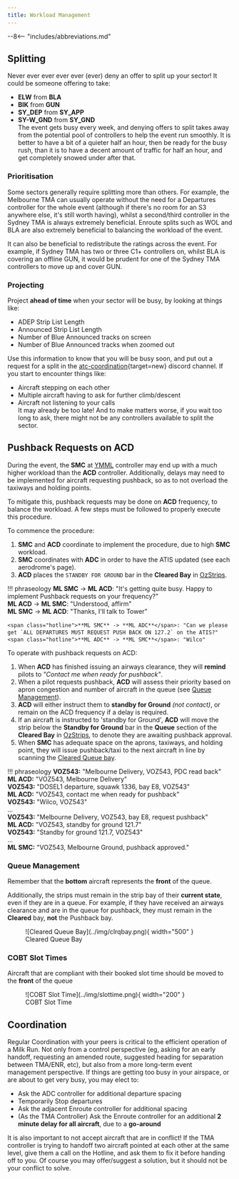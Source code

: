 ```yaml
---
title: Workload Management
---
```


--8<-- "includes/abbreviations.md"

## Splitting
Never ever ever ever ever (ever) deny an offer to split up your sector! It could be someone offering to take:  
- **ELW** from **BLA**  
- **BIK** from **GUN**  
- **SY_DEP** from **SY_APP**  
- **SY-W_GND** from **SY_GND**  
The event gets busy every week, and denying offers to split takes away from the potential pool of controllers to help the event run smoothly. It is better to have a bit of a quieter half an hour, then be ready for the busy rush, than it is to have a decent amount of traffic for half an hour, and get completely snowed under after that.

### Prioritisation
Some sectors generally require splitting more than others. For example, the Melbourne TMA can usually operate without the need for a Departures controller for the whole event (although if there's no room for an S3 anywhere else, it's still worth having), whilst a second/third controller in the Sydney TMA is always extremely beneficial. Enroute splits such as WOL and BLA are also extremely beneficial to balancing the workload of the event.

It can also be beneficial to redistribute the ratings across the event. For example, if Sydney TMA has two or three C1+ controllers on, whilst BLA is covering an offline GUN, it would be prudent for one of the Sydney TMA controllers to move up and cover GUN.

### Projecting
Project **ahead of time** when your sector will be busy, by looking at things like:  
- ADEP Strip List Length  
- Announced Strip List Length  
- Number of Blue Announced tracks on screen  
- Number of Blue Announced tracks when zoomed out  

Use this information to know that you will be busy soon, and put out a request for a split in the [atc-coordination](https://discord.com/channels/343999482737721354/613736441717194755){target=new} discord channel. If you start to encounter things like:  
- Aircraft stepping on each other  
- Multiple aircraft having to ask for further climb/descent  
- Aircraft not listening to your calls  
It may already be too late! And to make matters worse, if you wait too long to ask, there might not be any controllers available to split the sector.

## Pushback Requests on ACD
During the event, the **SMC** at [YMML](../../../aerodromes/classc/melbourne) controller may end up with a much higher workload than the **ACD** controller. Additionally, delays may need to be implemented for aircraft requesting pushback, so as to not overload the taxiways and holding points.

To mitigate this, pushback requests may be done on **ACD** frequency, to balance the workload. A few steps must be followed to properly execute this procedure.

To commence the procedure:

1. **SMC** and **ACD** coordinate to implement the procedure, due to high **SMC** workload.
2. **SMC** coordinates with **ADC** in order to have the ATIS updated (see each aerodrome's page).
3. **ACD** places the `STANDBY FOR GROUND` bar in the **Cleared Bay** in [OzStrips](../../client/towerstrips.md#coordinator).

!!! phraseology
    <span class="hotline">**ML SMC** -> **ML ACD**</span>: "It's getting quite busy. Happy to implement Pushback requests on your frequency?"  
    <span class="hotline">**ML ACD** -> **ML SMC**</span>: "Understood, affirm"  
    <span class="hotline">**ML SMC** -> **ML ACD**</span>: "Thanks, I'll talk to Tower"  

    <span class="hotline">**ML SMC** -> **ML ADC**</span>: "Can we please get `ALL DEPARTURES MUST REQUEST PUSH BACK ON 127.2` on the ATIS?"  
    <span class="hotline">**ML ADC** -> **ML SMC**</span>: "Wilco"  

To operate with pushback requests on ACD:

1. When **ACD** has finished issuing an airways clearance, they will **remind** pilots to *"Contact me when ready for pushback"*.
2. When a pilot requests pushback, **ACD** will assess their priority based on apron congestion and number of aircraft in the queue (see [Queue Management](#queue-management)).  
3. **ACD** will either instruct them to **standby for Ground** *(not contact)*, or remain on the ACD frequency if a delay is required.  
4. If an aircraft is instructed to 'standby for Ground', **ACD** will move the strip below the **Standby for Ground** bar in the **Queue** section of the **Cleared Bay** in [OzStrips](../../client/towerstrips.md#coordinator), to denote they are awaiting pushback approval.  
5. When **SMC** has adequate space on the aprons, taxiways, and holding point, they will issue pushback/taxi to the next aircraft in line by scanning the [Cleared Queue bay](../../../client/towerstrips/#stripboard).

!!! phraseology
    **VOZ543:** "Melbourne Delivery, VOZ543, PDC read back"  
    **ML ACD:** "VOZ543, Melbourne Delivery"  
    **VOZ543:** "DOSEL1 departure, squawk 1336, bay E8, VOZ543"  
    **ML ACD:** "VOZ543, contact me when ready for pushback"  
    **VOZ543:** "Wilco, VOZ543"  
    ...   
    **VOZ543:** "Melbourne Delivery, VOZ543, bay E8, request pushback"  
    **ML ACD:** "VOZ543, standby for ground 121.7"  
    **VOZ543:** "Standby for ground 121.7, VOZ543"  
    ...   
    **ML SMC:** "VOZ543, Melbourne Ground, pushback approved."

### Queue Management
Remember that the **bottom** aircraft represents the **front** of the queue.

Additionally, the strips must remain in the strip bay of their **current state**, even if they are in a queue. For example, if they have received an airways clearance and are in the queue for pushback, they must remain in the **Cleared** bay, **not** the Pushback bay.

<figure markdown>
![Cleared Queue Bay](../img/clrqbay.png){ width="500" }
  <figcaption>Cleared Queue Bay</figcaption>
</figure>

### COBT Slot Times
Aircraft that are compliant with their booked slot time should be moved to the **front** of the queue

<figure markdown>
![COBT Slot Time](../img/slottime.png){ width="200" }
  <figcaption>COBT Slot Time</figcaption>
</figure>

## Coordination
Regular Coordination with your peers is critical to the efficient operation of a Milk Run. Not only from a control perspective (eg, asking for an early handoff, requesting an amended route, suggested heading for separation between TMA/ENR, etc), but also from a more long-term event management perspective. If things are getting too busy in your airspace, or are about to get very busy, you may elect to:  
- Ask the ADC controller for additional departure spacing  
- Temporarily Stop departures  
- Ask the adjacent Enroute controller for additional spacing  
- (As the TMA Controller) Ask the Enroute controller for an additional **2 minute delay for all aircraft**, due to a **go-around**

It is also important to not accept aircraft that are in conflict! If the TMA controller is trying to handoff two aircraft pointed at each other at the same level, give them a call on the Hotline, and ask them to fix it before handing off to you. Of course you may offer/suggest a solution, but it should not be your conflict to solve.